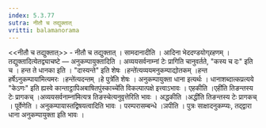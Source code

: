 ```yaml
---
index: 5.3.77
sutra: नीतौ च तद्युक्तात्‌
vritti: balamanorama
---
```


<<नीतौ च तद्युक्तात्>> - नीतौ च तद्युक्तात् । सामदानादीति । आदिना भेददण्डयोग्र्रहणम् । तद्युक्तादित्येतद्व्याचष्टे — अनुकम्पायुक्तादिति । अव्ययसर्वनाम्नां टेः प्रागिति चानुवर्तते, "कस्य च दः" इति च । हन्त ते धानका इति । "दास्यन्ते" इति शेषः ।हन्ते॑त्यव्ययमनुकम्पाद्योतकम् ।हन्त हर्षेऽनुकम्पाया॑मित्यमरः ।हन्ते॑त्यदन्तम् ।हे पुत्रे॑ति शेषः । अनुकम्पायुक्ता धाना इत्यर्थः । धानाशब्दात्कप्रत्यये "केऽणः" इति ह्यस्वे कान्ताट्ठापिअबाषितपुंस्काच्चे॑ति विकल्पात्पक्षे इत्त्वाऽभावः । एहकीति ।एही॑ति तिङन्तस्य टेः प्रागकच् ।अव्ययसर्वनाम्ना॑मित्यत्र तिङस्चेत्यनुवृत्तेरिति भावः । अद्धकीति ।अद्धी॑ति तिङन्तस्य टेः प्रागकच् । पूर्वेणेति । अनुकम्पायास्तद्विषयत्वादिति भावः । परम्परासम्बन्धे ।ञपीति । पुत्रः साक्षादनुकम्प्यः, तद्द्वारा धाना अनुकम्पायुक्ता इति भावः । 